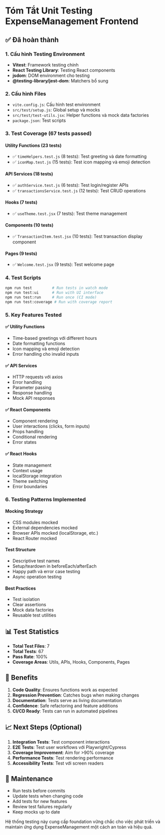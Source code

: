 # Tóm Tắt Unit Testing ExpenseManagement Frontend

## ✅ Đã hoàn thành

### 1. Cấu hình Testing Environment

- **Vitest**: Framework testing chính
- **React Testing Library**: Testing React components
- **jsdom**: DOM environment cho testing
- **@testing-library/jest-dom**: Matchers bổ sung

### 2. Cấu hình Files

- `vite.config.js`: Cấu hình test environment
- `src/test/setup.js`: Global setup và mocks
- `src/test/test-utils.jsx`: Helper functions và mock data factories
- `package.json`: Test scripts

### 3. Test Coverage (67 tests passed)

#### Utility Functions (23 tests)

- ✅ `timeHelpers.test.js` (8 tests): Test greeting và date formatting
- ✅ `iconMap.test.js` (15 tests): Test icon mapping và emoji detection

#### API Services (18 tests)

- ✅ `authService.test.js` (6 tests): Test login/register APIs
- ✅ `transactionsService.test.js` (12 tests): Test CRUD operations

#### Hooks (7 tests)

- ✅ `useTheme.test.jsx` (7 tests): Test theme management

#### Components (10 tests)

- ✅ `TransactionItem.test.jsx` (10 tests): Test transaction display component

#### Pages (9 tests)

- ✅ `Welcome.test.jsx` (9 tests): Test welcome page

### 4. Test Scripts

```bash
npm run test         # Run tests in watch mode
npm run test:ui      # Run with UI interface
npm run test:run     # Run once (CI mode)
npm run test:coverage # Run with coverage report
```

### 5. Key Features Tested

#### ✅ Utility Functions

- Time-based greetings với different hours
- Date formatting functions
- Icon mapping và emoji detection
- Error handling cho invalid inputs

#### ✅ API Services

- HTTP requests với axios
- Error handling
- Parameter passing
- Response handling
- Mock API responses

#### ✅ React Components

- Component rendering
- User interactions (clicks, form inputs)
- Props handling
- Conditional rendering
- Error states

#### ✅ React Hooks

- State management
- Context usage
- localStorage integration
- Theme switching
- Error boundaries

### 6. Testing Patterns Implemented

#### Mocking Strategy

- CSS modules mocked
- External dependencies mocked
- Browser APIs mocked (localStorage, etc.)
- React Router mocked

#### Test Structure

- Descriptive test names
- Setup/teardown in beforeEach/afterEach
- Happy path và error case testing
- Async operation testing

#### Best Practices

- Test isolation
- Clear assertions
- Mock data factories
- Reusable test utilities

## 📊 Test Statistics

- **Total Test Files**: 7
- **Total Tests**: 67
- **Pass Rate**: 100%
- **Coverage Areas**: Utils, APIs, Hooks, Components, Pages

## 🚀 Benefits

1. **Code Quality**: Ensures functions work as expected
2. **Regression Prevention**: Catches bugs when making changes
3. **Documentation**: Tests serve as living documentation
4. **Confidence**: Safe refactoring and feature additions
5. **CI/CD Ready**: Tests can run in automated pipelines

## 📈 Next Steps (Optional)

1. **Integration Tests**: Test component interactions
2. **E2E Tests**: Test user workflows với Playwright/Cypress
3. **Coverage Improvement**: Aim for >90% coverage
4. **Performance Tests**: Test rendering performance
5. **Accessibility Tests**: Test với screen readers

## 🔧 Maintenance

- Run tests before commits
- Update tests when changing code
- Add tests for new features
- Review test failures regularly
- Keep mocks up to date

Hệ thống testing này cung cấp foundation vững chắc cho việc phát triển và maintain ứng dụng ExpenseManagement một cách an toàn và hiệu quả.
